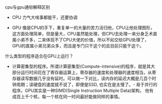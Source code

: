 
cpu与gpu通俗解释区别

- CPU 力气大啥事都能干，还要协调

- GPU 像是CPU的手下，重复单一的大量的苦力活归他，CPU让他处理图形，这方面处理简单，但是量大，CPU虽然能处理，但CPU去处理一来分身乏术直属小弟不多，二来体现不了CPU大佬的价值，所以不如交给GPU处理了，GPU的直属小弟兄弟众多，而且是专门只干这个的且目前只能干这个。


什么类型的程序适合在GPU上运行？　　

- 计算密集型的程序。所谓计算密集型(Compute-intensive)的程序，就是其大部分运行时间花在了寄存器运算上，寄存器的速度和处理器的速度相当，从寄存器读写数据几乎没有延时。可以做一下对比，读内存的延迟大概是几百个时钟周期；读硬盘的速度就不说了，即便是SSD, 也实在是太慢了。- 易于并行的程序。GPU其实是一种SIMD(Single Instruction Multiple Data)架构， 他有成百上千个核，每一个核在同一时间最好能做同样的事情。

